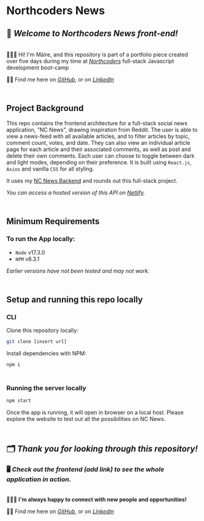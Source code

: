 # Northcoders News

## 📰 _Welcome to Northcoders News front-end!_

<br> 👩🏽‍💻 Hi! I'm Máire, and this repository is part of a portfolio piece created over five days during my time at _[Northcoders](https://northcoders.com/company/about-us)_ full-stack Javascript development boot-camp

👋🏽 Find me here on _[GitHub](https://github.com/maire-digital "let's connect!")_, or on _[LinkedIn](https://www.linkedin.com/in/maire-dev/ "let's connect!")_

## <br> Project Background

This repo contains the frontend architecture for a full-stack social news application, "NC News", drawing inspiration from Reddit. The user is able to view a news-feed with all available articles, and to filter articles by topic, comment count, votes, and date. They can also view an individual article page for each article and their associated comments, as well as post and delete their own comments. Each user can choose to toggle between dark and light modes, depending on their preference. It is built using `React.js`, `Axios` and vanilla `CSS` for all styling.

It uses my [NC News Backend](https://github.com/maire-digital/NC-News-BE) and rounds out this full-stack project.

_You can access a hosted version of this API on [Netlify](https://nc-news-maire.herokuapp.com/api/)._

## <br> Minimum Requirements <br>

### To run the App locally:

- `Node` v17.3.0
- `NPM` v8.3.1

_Earlier versions have not been tested and may not work._

## <br> Setup and running this repo locally

### CLI

Clone this repository locally:

```bash
git clone [insert url]
```

Install dependencies with NPM:

```bash
npm i
```

### <br> Running the server locally

```bash
npm start
```

Once the app is running, it will open in browser on a local host. Please explore the website to test out all the possibilities on NC News. <br>

## <br>🗂 **_Thank you for looking through this repository!_**

### 🖥 **_Check out the frontend (add link) to see the whole application in action._**

<br>👩🏽‍💻 **I'm always happy to connect with new people and opportunities!**

👋🏽 Find me here on _[GitHub](https://github.com/maire-digital "let's connect!")_, or on _[LinkedIn](https://www.linkedin.com/in/maire-dev/ "let's connect!")_
